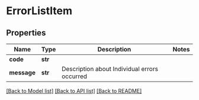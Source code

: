 # ErrorListItem

## Properties
Name | Type | Description | Notes
------------ | ------------- | ------------- | -------------
**code** | **str** |  | 
**message** | **str** | Description about Individual errors occurred  | 

[[Back to Model list]](../README.md#documentation-for-models) [[Back to API list]](../README.md#documentation-for-api-endpoints) [[Back to README]](../README.md)



